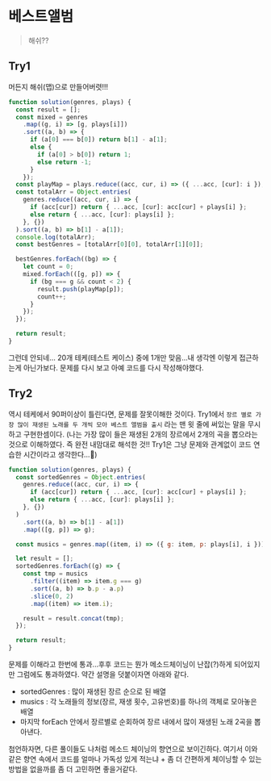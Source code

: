 # 베스트앨범

> 해쉬??

## Try1

머든지 해쉬(맵)으로 만들어버렷!!!

```js
function solution(genres, plays) {
  const result = [];
  const mixed = genres
    .map((g, i) => [g, plays[i]])
    .sort((a, b) => {
      if (a[0] === b[0]) return b[1] - a[1];
      else {
        if (a[0] > b[0]) return 1;
        else return -1;
      }
    });
  const playMap = plays.reduce((acc, cur, i) => ({ ...acc, [cur]: i }), {});
  const totalArr = Object.entries(
    genres.reduce((acc, cur, i) => {
      if (acc[cur]) return { ...acc, [cur]: acc[cur] + plays[i] };
      else return { ...acc, [cur]: plays[i] };
    }, {})
  ).sort((a, b) => b[1] - a[1]);
  console.log(totalArr);
  const bestGenres = [totalArr[0][0], totalArr[1][0]];

  bestGenres.forEach((bg) => {
    let count = 0;
    mixed.forEach(([g, p]) => {
      if (bg === g && count < 2) {
        result.push(playMap[p]);
        count++;
      }
    });
  });

  return result;
}
```

그런데 안되네... 20개 테케(테스트 케이스) 중에 1개만 맞음...내 생각엔 이렇게 접근하는게 아닌가보다. 문제를 다시 보고 아예 코드를 다시 작성해야했다.

## Try2

역시 테케에서 90퍼이상이 틀린다면, 문제를 잘못이해한 것이다. Try1에서 `장르 별로 가장 많이 재생된 노래를 두 개씩 모아 베스트 앨범을 출시` 라는 맨 윗 줄에 써있는 말을 무시하고 구현한셈이다. (나는 가장 많이 들은 재생된 2개의 장르에서 2개의 곡을 뽑으라는 것으로 이해하였다. 즉 완전 내맘대로 해석한 것!! Try1은 그냥 문제와 관계없이 코드 연습한 시간이라고 생각한다...🥲)

```js
function solution(genres, plays) {
  const sortedGenres = Object.entries(
    genres.reduce((acc, cur, i) => {
      if (acc[cur]) return { ...acc, [cur]: acc[cur] + plays[i] };
      else return { ...acc, [cur]: plays[i] };
    }, {})
  )
    .sort((a, b) => b[1] - a[1])
    .map(([g, p]) => g);

  const musics = genres.map((item, i) => ({ g: item, p: plays[i], i }));

  let result = [];
  sortedGenres.forEach((g) => {
    const tmp = musics
      .filter((item) => item.g === g)
      .sort((a, b) => b.p - a.p)
      .slice(0, 2)
      .map((item) => item.i);

    result = result.concat(tmp);
  });

  return result;
}
```

문제를 이해라고 한번에 통과...후후 코드는 뭔가 메소드체이닝이 난잡(?)하게 되어있지만 그럼에도 통과하였다. 약간 설명을 덧붙이자면 아래와 같다.

- sortedGenres : 많이 재생된 장르 순으로 된 배열
- musics : 각 노래들의 정보(장르, 재생 횟수, 고유번호)를 하나의 객체로 모아놓은 배열
- 마지막 forEach 안에서 장르별로 순회하여 장르 내에서 많이 재생된 노래 2곡을 뽑아낸다.

첨언하자면, 다른 풀이들도 나처럼 메소드 체이닝의 향연으로 보이긴하다. 여기서 이와 같은 향연 속에서 코드를 얼마나 가독성 있게 적는냐 + 좀 더 간편하게 체이닝할 수 있는 방법을 없을까를 좀 더 고민하면 좋을거같다.
